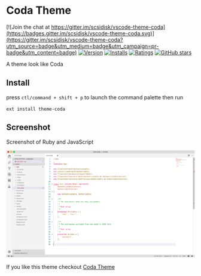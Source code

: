 # Coda Theme

[![Join the chat at https://gitter.im/scsidisk/vscode-theme-coda](https://badges.gitter.im/scsidisk/vscode-theme-coda.svg)](https://gitter.im/scsidisk/vscode-theme-coda?utm_source=badge&utm_medium=badge&utm_campaign=pr-badge&utm_content=badge)
[![Version](http://vsmarketplacebadge.apphb.com/version/jasen.theme-coda.svg)](https://marketplace.visualstudio.com/items?itemName=jasen.theme-coda) [![Installs](http://vsmarketplacebadge.apphb.com/installs-short/jasen.theme-coda.svg)](https://marketplace.visualstudio.com/items?itemName=jasen.theme-coda) [![Ratings](http://vsmarketplacebadge.apphb.com/rating-short/jasen.theme-coda.svg)](https://marketplace.visualstudio.com/items?itemName=jasen.theme-coda) [![GitHub stars](https://img.shields.io/github/stars/scsidisk/vscode-theme-coda.svg?style=social&label=Star&maxAge=2592000)](https://github.com/scsidisk/vscode-theme-coda)

A theme look like Coda




## Install

press `ctl/command + shift + p` to launch the command palette then run
```
ext install theme-coda
```

## Screenshot
Screenshot of Ruby and JavaScript

![Theme Screenshot](https://raw.githubusercontent.com/scsidisk/vscode-theme-coda/master/theme-coda.png)

If you like this theme checkout [Coda Theme](https://marketplace.visualstudio.com/items?itemName=jasen.theme-coda)

<!--
## Change log
You can take a look at the change log [here](https://github.com/azemoh/vscode-one-monokai/blob/master/CHANGELOG.md)
-->


